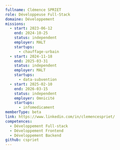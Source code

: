 ```yaml
---
fullname: Clémence SPRIET
role: Développeuse Full-Stack
domaine: Développement
missions:
  - start: 2023-06-12
    end: 2024-10-25
    status: independent
    employer: MALT
    startups:
      - chauffage-urbain
  - start: 2024-11-18
    end: 2025-03-31
    status: independent
    employer: MALT
    startups:
      - data-subvention
  - start: 2025-02-10
    end: 2026-03-15
    status: independent
    employer: Omnicité
    startups:
      - infomedicament
memberType: beta
link: https://www.linkedin.com/in/clemencespriet/
competences:
  - Développement Full-stack
  - Développement Frontend
  - Développement Backend
github: cspriet
---
```

